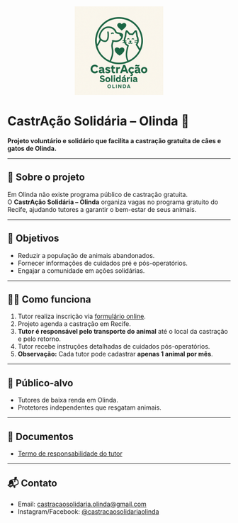 <p align="center">
  <img src="imagens/logo.png" alt="Logo CastrAção Solidária" width="200"/>
</p>

# CastrAção Solidária – Olinda 🐾

**Projeto voluntário e solidário que facilita a castração gratuita de cães e gatos de Olinda.**

---

## 🌟 Sobre o projeto
Em Olinda não existe programa público de castração gratuita.  
O **CastrAção Solidária – Olinda** organiza vagas no programa gratuito do Recife, ajudando tutores a garantir o bem-estar de seus animais.

---

## 🎯 Objetivos
- Reduzir a população de animais abandonados.
- Fornecer informações de cuidados pré e pós-operatórios.
- Engajar a comunidade em ações solidárias.

---

## 🐶🐱 Como funciona
1. Tutor realiza inscrição via [formulário online](https://forms.gle/ZwEfs6LAoReTB3Nu7).  
2. Projeto agenda a castração em Recife.  
3. **Tutor é responsável pelo transporte do animal** até o local da castração e pelo retorno.  
4. Tutor recebe instruções detalhadas de cuidados pós-operatórios.  
5. **Observação:** Cada tutor pode cadastrar **apenas 1 animal por mês**.

---

## 👥 Público-alvo
- Tutores de baixa renda em Olinda.  
- Protetores independentes que resgatam animais.

---

## 📄 Documentos
- [Termo de responsabilidade do tutor](docs/termo_tutor.md)

---

## 📬 Contato
- Email: castracaosolidaria.olinda@gmail.com  
- Instagram/Facebook: [@castracaosolidariaolinda](https://www.instagram.com/castracaosolidariaolinda)

